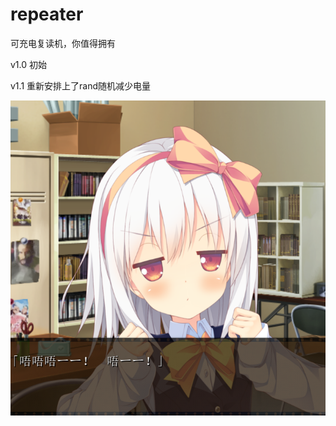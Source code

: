 # repeater
可充电复读机，你值得拥有

v1.0 初始

v1.1 重新安排上了rand随机减少电量

![Files](https://github.com/xiongnemo/repeater/blob/master/hitomi.png)
